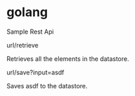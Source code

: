 # golang
Sample Rest Api

url/retrieve

Retrieves all the elements in the datastore.


url/save?input=asdf

Saves asdf to the datastore. 

